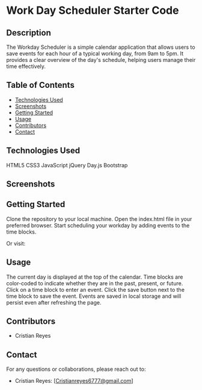 # Work Day Scheduler Starter Code


## Description

The Workday Scheduler is a simple calendar application that allows users to save events for each hour of a typical working day, from 9am to 5pm. It provides a clear overview of the day's schedule, helping users manage their time effectively.

## Table of Contents

- [Technologies Used](#technologies-used)
- [Screenshots](#screenshots)
- [Getting Started](#getting-started)
- [Usage](#usage)
- [Contributors](#contributors)
- [Contact](#contact)

## Technologies Used
HTML5
CSS3
JavaScript
jQuery
Day.js
Bootstrap


## Screenshots



## Getting Started

Clone the repository to your local machine.
Open the index.html file in your preferred browser.
Start scheduling your workday by adding events to the time blocks.

Or visit: 

## Usage
The current day is displayed at the top of the calendar.
Time blocks are color-coded to indicate whether they are in the past, present, or future.
Click on a time block to enter an event.
Click the save button next to the time block to save the event.
Events are saved in local storage and will persist even after refreshing the page.

## Contributors

- Cristian Reyes


## Contact
For any questions or collaborations, please reach out to:

- Cristian Reyes: [Cristianreyes6777@gmail.com]

